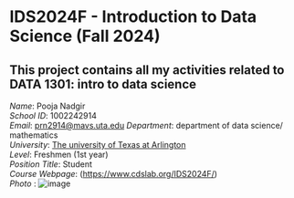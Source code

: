 # IDS2024F - Introduction to Data Science (Fall 2024)
This project contains all my activities related to DATA 1301: intro to data science
---
*Name*: Pooja Nadgir  
*School ID*: 1002242914  
*Email*: prn2914@mavs.uta.edu
*Department*: department of data science/ mathematics  
*University*: [The university of Texas at Arlington](https://www.uta.edu/)  
*Level*: Freshmen (1st year)  
*Position Title*: Student  
*Course Webpage*: (https://www.cdslab.org/IDS2024F/)  
*Photo* : ![image](https://github.com/user-attachments/assets/5d543e0d-f8a2-4977-8b2f-5fb92111130b)




